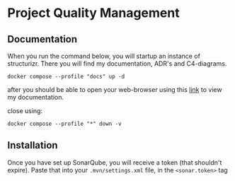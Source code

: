 # Project Quality Management

## Documentation

When you run the command below, you will startup an instance of structurizr.
There you will find my documentation, ADR's and C4-diagrams.

```shell
docker compose --profile "docs" up -d
```

after you should be able to open your web-browser using this [link](http://localhost:9797) to view my documentation.

close using:

```shell
docker compose --profile "*" down -v
```

## Installation

Once you have set up SonarQube, you will receive a token (that shouldn't expire).
Paste that into your `.mvn/settings.xml` file, in the `<sonar.token>` tag
